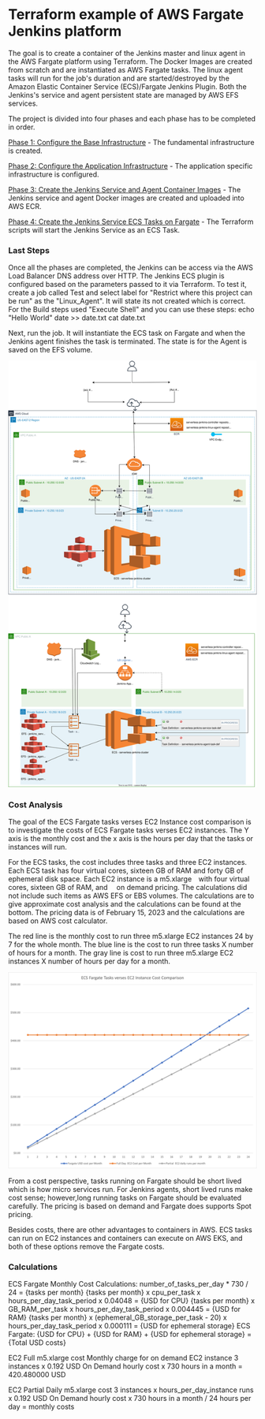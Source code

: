 # Terraform example of AWS Fargate Jenkins platform

The goal is to create a container of the Jenkins master and linux agent in the AWS Fargate platform using Terraform. The Docker Images are created from scratch and are instantiated as AWS Fargate tasks. The linux agent tasks will run for the job's duration and are started/destroyed by the Amazon Elastic Container Service (ECS)/Fargate Jenkins Plugin. Both the Jenkins's service and agent persistent state are managed by AWS EFS services.

The project is divided into four phases and each phase has to be completed in order.

[Phase 1: Configure the Base Infrastructure](https://github.com/rroehl/AWS_ECSJenkinsImplementation/tree/main/Phase_1_ECSFargateJenkins/) - The fundamental infrastructure is created.

[Phase 2: Configure the Application Infrastructure](https://github.com/rroehl/AWS_ECSJenkinsImplementation/tree/main/Phase_2_ECSJenkinsInfrastructure/) - The application specific infrastructure is configured.

[Phase 3: Create the Jenkins Service and Agent Container Images](https://github.com/rroehl/AWS_ECSJenkinsImplementation/tree/main/Phase_3_ECSDockerJenkinsContainer/) - The Jenkins service and agent Docker images are created and uploaded into AWS ECR.

[Phase 4: Create the Jenkins Service ECS Tasks on Fargate](https://github.com/rroehl/AWS_ECSJenkinsImplementation/tree/main/Phase_4_ECSCreateJenkinsContainer/) - The Terraform scripts will start the Jenkins Service as an ECS Task.

### Last Steps

Once all the phases are completed, the Jenkins can be access via the AWS Load Balancer DNS address over HTTP. The Jenkins ECS plugin is configured based on the parameters passed to it via Terraform. To test it, create a job called Test and select label for "Restrict where this project can be run" as the "Linux_Agent". It will state its not created which is correct. For the Build steps used "Execute Shell" and you can use these steps:
echo "Hello World"
date >> date.txt
cat date.txt

Next, run the job. It will instantiate the ECS task on Fargate and when the Jenkins agent finishes the task is terminated. The state is for the Agent is saved on the EFS volume.

![](Phase_1_ECSFargateJenkins/docs/assets/20230208_142856_AWSInfrastructure.drawio.svg)

### Cost Analysis

The goal of the ECS Fargate tasks verses EC2 Instance cost comparison is to investigate the costs of ECS Fargate tasks verses EC2 instances.  The Y axis is the monthly cost and the x axis is the hours per day that the tasks or instances will run.

For the ECS tasks, the cost includes three tasks and three EC2 instances. Each ECS task has four virtual cores, sixteen GB of RAM and forty GB of ephemeral disk space. Each EC2 instance is a m5.xlarge with four virtual cores, sixteen GB of RAM, and  on demand pricing. The calculations did not include such items as AWS EFS or EBS volumes. The calculations are to give approximate cost analysis and the calculations can be found at the bottom. The pricing data is of February 15, 2023 and the calculations are based on AWS cost calculator.

The red line is the monthly cost to run three m5.xlarge EC2 instances 24 by 7 for the whole month. The blue line is the cost to run three tasks X number of hours for a month. The gray line is cost to run three m5.xlarge EC2 instances X number of hours per day for a month.

![](Phase_1_ECSFargateJenkins/docs/assets/20230216_154436_CostCalc.png)

From a cost perspective, tasks running on Fargate should be short lived which is how micro services run. For Jenkins agents, short lived runs make cost sense; however,long running tasks on Fargate should be evaluated carefully. The pricing is based on demand and Fargate does supports Spot pricing.

Besides costs, there are other advantages to containers in AWS. ECS tasks can run on EC2 instances and containers can execute on AWS EKS, and both of these options remove the Fargate costs.

### Calculations

ECS Fargate Monthly Cost Calculations:
number_of_tasks_per_day * 730 / 24 = {tasks per month}
{tasks per month} x cpu_per_task x hours_per_day_task_period x 0.04048 = {USD for CPU}
{tasks per month}  x GB_RAM_per_task x hours_per_day_task_period x 0.004445 = {USD for RAM}
{tasks per month}  x (ephemeral_GB_storage_per_task - 20) x hours_per_day_task_period x 0.000111 = {USD for ephemeral storage}
ECS Fargate:  {USD for CPU} + {USD for RAM} + {USD for ephemeral storage} = {Total USD costs}

EC2 Full  m5.xlarge cost
Monthly charge for on demand EC2 instance
3 instances x 0.192 USD On Demand hourly cost x 730 hours in a month = 420.480000 USD

EC2 Partial Daily m5.xlarge cost
3 instances x  hours_per_day_instance runs x 0.192 USD On Demand hourly cost x 730 hours in a month / 24 hours per day = monthly costs